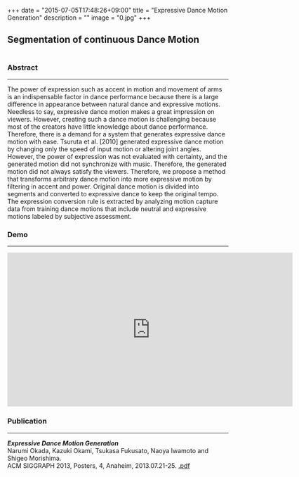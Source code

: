 +++
date = "2015-07-05T17:48:26+09:00"
title = "Expressive Dance Motion Generation"
description = ""
image = "0.jpg"
+++

## Segmentation of continuous Dance Motion
<div class="embedded-image-wrapper">
    <div class="embedded-image-container">
        <img src="../../img/projects/0.jpg" alt="" />
    </div>
</div>

### Abstract
---
The power of expression such as accent in motion and movement of arms is an indispensable factor in dance performance because there is a large difference in appearance between natural dance and expressive motions. Needless to say, expressive dance motion makes a great impression on viewers. However, creating such a dance motion is challenging because most of the creators have little knowledge about dance performance. Therefore, there is a demand for a system that generates expressive dance motion with ease. Tsuruta et al. [2010] generated expressive dance motion by changing only the speed of input motion or altering joint angles. However, the power of expression was not evaluated with certainty, and the generated motion did not synchronize with music. Therefore, the generated motion did not always satisfy the viewers.
Therefore, we propose a method that transforms arbitrary dance motion into more expressive motion by filtering in accent and power. Original dance motion is divided into segments and converted to expressive dance to keep the original tempo. The expression conversion rule is extracted by analyzing motion capture data from training dance motions that include neutral and expressive motions labeled by subjective assessment.


### Demo
---
<div class="embedded-image-wrapper">
    <div class="embedded-image-container">
        <iframe width="650" height="350" src="https://www.youtube.com/embed/1zRfETCZaho" frameborder="0" allowfullscreen></iframe>
    </div>
</div>


### Publication
---
<div class="publication">
<p>
<b><i>Expressive Dance Motion Generation</i></b><br>
Narumi Okada, Kazuki Okami, Tsukasa Fukusato, Naoya Iwamoto and Shigeo Morishima.<br>
ACM SIGGRAPH 2013, Posters, 4, Anaheim, 2013.07.21-25.
<a href=""><i class="fa fa-file-pdf-o text-primary"></i>.pdf</a><br>
</div>
